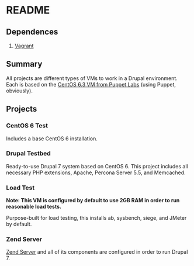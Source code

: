 # README

## Dependences

1. [Vagrant](http://vagrantup.com/)

## Summary

All projects are different types of VMs to work in a Drupal environment. Each is based on the [CentOS 6.3 VM from Puppet Labs](https://github.com/puppetlabs/puppet-vagrant-boxes) (using Puppet, obviously).

## Projects

### CentOS 6 Test

Includes a base CentOS 6 installation.

### Drupal Testbed

Ready-to-use Drupal 7 system based on CentOS 6. This project includes all necessary PHP extensions, Apache, Percona Server 5.5, and Memcached.

### Load Test

**Note: This VM is configured by default to use 2GB RAM in order to run reasonable load tests.**

Purpose-built for load testing, this installs ab, sysbench, siege, and JMeter by default.

### Zend Server

[Zend Server](https://www.zend.com/en/products/server/) and all of its components are configured in order to run Drupal 7.